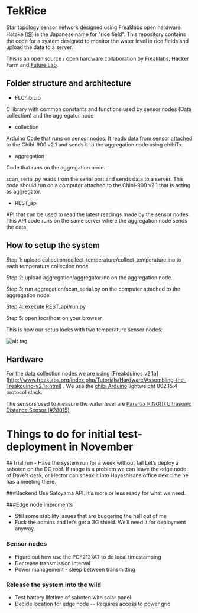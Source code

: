 TekRice
===================

Star topology sensor network designed using Freaklabs open hardware. Hatake (畑) is the Japanese name for "rice field". This repository contains the code for a system designed to monitor the water level in rice fields and upload the data to a server.

This is an open source / open hardware collaboration by [Freaklabs](http://www.freaklabs.org/), Hacker Farm and [Future Lab](http://www.fljapan.com/).

## Folder structure and architecture

*  FLChibiLib

C library with common constants and functions used by sensor nodes (Data collection) and the aggregator node

* collection

Arduino Code that runs on sensor nodes. It reads data from sensor attached to the Chibi-900 v2.1 and sends it to the aggregation node using chibiTx.

* aggregation

Code that runs on the aggregation node.

scan_serial.py reads from the serial port and sends data to a server. This code should run on a computer attached to the Chibi-900 v2.1 that is acting as aggregator.

* REST_api

API that can be used to read the latest readings made by the sensor nodes. This API code runs on the same server where the aggregation node sends the data.

## How to setup the system

Step 1: upload collection/collect_temperature/collect_temperature.ino to each temperature collection node.

Step 2: upload aggregation/aggregator.ino on the aggregation node.

Step 3: run aggregation/scan_serial.py on the computer attached to the aggregation node.

Step 4: execute REST_api/run.py

Step 5: open localhost on your browser

This is how our setup looks with two temperature sensor nodes:

![alt tag](http://www.fljapan.com/wp-content/uploads/2014/08/hatake1.jpg)

## Hardware

For the data collection nodes we are using [Freakduinos v2.1a] (http://www.freaklabs.org/index.php/Tutorials/Hardware/Assembling-the-Freakduino-v2.1a.html) . We use the [chibi Arduino](https://github.com/freaklabs/chibiArduino) lightweight 802.15.4 protocol stack.

The sensors used to measure the water level are [Parallax PING))) Ultrasonic Distance Sensor (#28015)](http://www.parallax.com/sites/default/files/downloads/28015-PING-Sensor-Product-Guide-v2.0.pdf)


# Things to do for initial test-deployment in November

##Trial run - Have the system run for a week without fail
Let’s deploy a saboten on the DG roof. If range is a problem we can leave the edge node of Dave’s desk, or Hector can sneak it into Hayashisans office next time he has a meeting there.


###Backend
Use Satoyama API. It’s more or less ready for what we need. 


###Edge node improments
- Still some stability issues that are buggering the hell out of me
- Fuck the admins and let’s get a 3G shield. We’ll need it for deployment anyway.

### Sensor nodes
- Figure out how use the PCF2127AT to do local timestamping
- Decrease transmission interval
- Power management - sleep between transmitting

### Release the system into the wild
- Test battery lifetime of saboten with solar panel
- Decide location for edge node
-- Requires access to power grid



